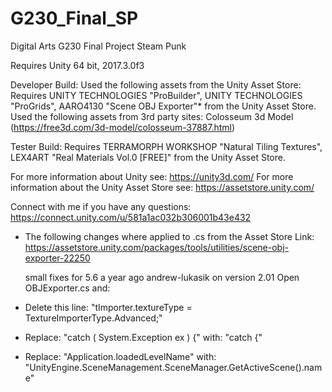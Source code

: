 # G230_Final_SP
Digital Arts G230 Final Project Steam Punk

Requires Unity 64 bit, 2017.3.0f3

Developer Build:
Used the following assets from the Unity Asset Store:
Requires UNITY TECHNOLOGIES "ProBuilder", UNITY TECHNOLOGIES "ProGrids",
AARO4130 "Scene OBJ Exporter"* from the Unity Asset Store.
Used the following assets from 3rd party sites:
Colosseum 3d Model (https://free3d.com/3d-model/colosseum-37887.html)

Tester Build:
Requires TERRAMORPH WORKSHOP "Natural Tiling Textures", 
LEX4ART "Real Materials Vol.0 [FREE]" from the Unity Asset Store.


For more information about Unity see: https://unity3d.com/
For more information about the Unity Asset Store see: https://assetstore.unity.com/

Connect with me if you have any questions:
https://connect.unity.com/u/581a1ac032b306001b43e432







* The following changes where applied to .cs from the Asset Store Link:
https://assetstore.unity.com/packages/tools/utilities/scene-obj-exporter-22250

	small fixes for 5.6		a year ago
	andrew-lukasik			on version 2.01
Open OBJExporter.cs and:

- Delete this line:
"tImporter.textureType = TextureImporterType.Advanced;"

- Replace:
"catch ( System.Exception ex ) {"
with:
"catch {"

- Replace:
"Application.loadedLevelName"
with:
"UnityEngine.SceneManagement.SceneManager.GetActiveScene().name"


